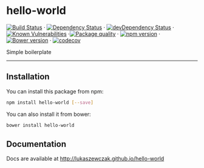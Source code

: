 # hello-world

[![Build Status](https://travis-ci.org/BEMQuery/hello-world.svg?branch=master)](https://travis-ci.org/BEMQuery/hello-world) · [![Dependency Status](https://david-dm.org/BEMQuery/hello-world.svg)](https://david-dm.org/BEMQuery/hello-world) · [![devDependency Status](https://david-dm.org/BEMQuery/hello-world/dev-status.svg)](https://david-dm.org/BEMQuery/hello-world#info=devDependencies) · [![Known Vulnerabilities](https://snyk.io/test/github/bemquery/hello-world/badge.svg)](https://snyk.io/test/github/bemquery/hello-world) ·[![Package quality](http://packagequality.com/badge/hello-world.png)](http://packagequality.com/#?package=hello-world) · [![npm version](https://badge.fury.io/js/hello-world.svg)](https://badge.fury.io/js/hello-world) · [![Bower version](https://badge.fury.io/bo/hello-world.svg)](https://badge.fury.io/bo/hello-world) · [![codecov](https://codecov.io/gh/BEMQuery/hello-world/branch/master/graph/badge.svg)](https://codecov.io/gh/BEMQuery/hello-world)

Simple boilerplate

---

## Installation

You can install this package from npm:
```bash
npm install hello-world [--save]
```

You can also install it from bower:
```bash
bower install hello-world
```

## Documentation

Docs are available at http://lukaszewczak.github.io/hello-world
